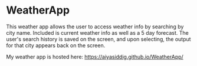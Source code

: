 # WeatherApp

This weather app allows the user to access weather info by searching by city name. Included is current weather info as well as a 5 day forecast. The user's search history is saved on the screen, and upon selecting, the output for that city appears back on the screen.

My weather app is hosted here: https://aiyasiddig.github.io/WeatherApp/
